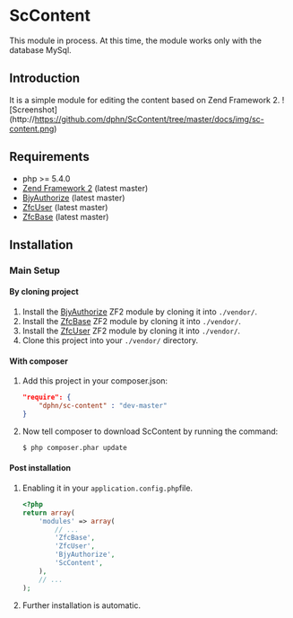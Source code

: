ScContent
=======================

This module in process.
At this time, the module works only with the database MySql.

Introduction
-----------------
It is a simple module for editing the content based on Zend Framework 2.
![Screenshot] (http://https://github.com/dphn/ScContent/tree/master/docs/img/sc-content.png)

Requirements
-----------------
* php >= 5.4.0
* [Zend Framework 2](https://github.com/zendframework/zf2) (latest master)
* [BjyAuthorize](https://github.com/bjyoungblood/BjyAuthorize) (latest master)
* [ZfcUser](https://github.com/ZF-Commons/ZfcUser) (latest master)
* [ZfcBase](https://github.com/ZF-Commons/ZfcBase) (latest master)



Installation
---------------

### Main Setup

#### By cloning project

1. Install the [BjyAuthorize](https://github.com/bjyoungblood/BjyAuthorize) ZF2 module
   by cloning it into `./vendor/`.
2. Install the [ZfcBase](https://github.com/ZF-Commons/ZfcBase) ZF2 module
   by cloning it into `./vendor/`.
3. Install the [ZfcUser](https://github.com/ZF-Commons/ZfcUser) ZF2 module
   by cloning it into `./vendor/`.
4. Clone this project into your `./vendor/` directory.

#### With composer

1. Add this project in your composer.json:

    ```json
    "require": {
        "dphn/sc-content" : "dev-master"
    }
    ```
 
2. Now tell composer to download ScContent by running the command:

    ```bash
    $ php composer.phar update
    ```
    
#### Post installation

1. Enabling it in your `application.config.php`file.

    ```php
    <?php
    return array(
        'modules' => array(
            // ...
            'ZfcBase',
            'ZfcUser',
            'BjyAuthorize',
            'ScContent',
        ),
        // ...
    );
    ```
    
2. Further installation is automatic.


